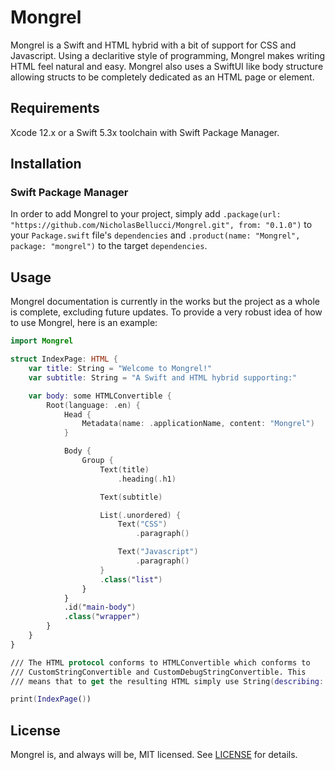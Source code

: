 # Mongrel

Mongrel is a Swift and HTML hybrid with a bit of support for CSS and Javascript. Using a declaritive style of programming, Mongrel makes writing HTML feel natural and easy. Mongrel also uses a SwiftUI like body structure allowing structs to be completely dedicated as an HTML page or element.

## Requirements
Xcode 12.x or a Swift 5.3x toolchain with Swift Package Manager.

## Installation

### Swift Package Manager
In order to add Mongrel to your project, simply add `.package(url: "https://github.com/NicholasBellucci/Mongrel.git", from: "0.1.0")` to your `Package.swift` file's `dependencies` and `.product(name: "Mongrel", package: "mongrel")` to the target `dependencies`. 

## Usage

Mongrel documentation is currently in the works but the project as a whole is complete, excluding future updates. To provide a very robust idea of how to use Mongrel, here is an example:

```swift
import Mongrel

struct IndexPage: HTML {
    var title: String = "Welcome to Mongrel!"
    var subtitle: String = "A Swift and HTML hybrid supporting:"

    var body: some HTMLConvertible {
        Root(language: .en) {
            Head {
                Metadata(name: .applicationName, content: "Mongrel")
            }

            Body {
                Group {
                    Text(title)
                        .heading(.h1)

                    Text(subtitle)

                    List(.unordered) {
                        Text("CSS")
                            .paragraph()

                        Text("Javascript")
                            .paragraph()
                    }
                    .class("list")
                }
            }
            .id("main-body")
            .class("wrapper")
        }
    }
}

/// The HTML protocol conforms to HTMLConvertible which conforms to
/// CustomStringConvertible and CustomDebugStringConvertible. This
/// means that to get the resulting HTML simply use String(describing: IndexPage()).

print(IndexPage())
```
## License

Mongrel is, and always will be, MIT licensed. See [LICENSE](LICENSE) for details.
